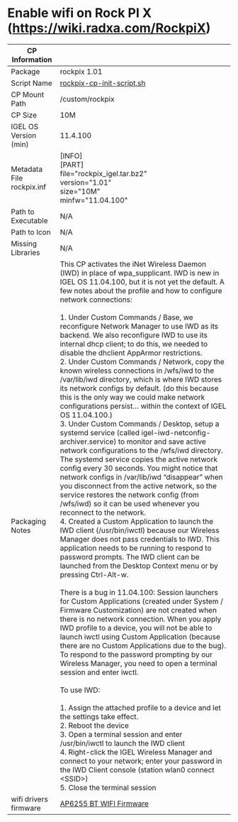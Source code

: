# Enable wifi on Rock PI X (https://wiki.radxa.com/RockpiX)

|  CP Information |            |
|--------------------|------------|
| Package | rockpix 1.01 |
| Script Name | [rockpix-cp-init-script.sh](rockpix-cp-init-script.sh) |
| CP Mount Path | /custom/rockpix |
| CP Size | 10M |
| IGEL OS Version (min) | 11.4.100 |
| Metadata File <br /> rockpix.inf | [INFO] <br /> [PART] <br /> file="rockpix_igel.tar.bz2" <br /> version="1.01" <br /> size="10M" <br /> minfw="11.04.100" |
| Path to Executable | N/A |
| Path to Icon | N/A |
| Missing Libraries | N/A |
| Packaging Notes | This CP activates the iNet Wireless Daemon (IWD) in place of wpa_supplicant.  IWD is new in IGEL OS 11.04.100, but it is not yet the default.  A few notes about the profile and how to configure network connections: <br /> <br /> 1. Under Custom Commands / Base, we reconfigure Network Manager to use IWD as its backend.  We also reconfigure IWD to use its internal dhcp client; to do this, we needed to disable the dhclient AppArmor restrictions. <br /> 2. Under Custom Commands / Network, copy the known wireless connections in /wfs/iwd to the /var/lib/iwd directory, which is where IWD stores its network configs by default.  (do this because this is the only way we could make network configurations persist… within the context of IGEL OS 11.04.100.) <br /> 3. Under Custom Commands / Desktop, setup a systemd service (called igel-iwd-netconfig-archiver.service) to monitor and save active network configurations to the /wfs/iwd directory.  The systemd service copies the active network config every 30 seconds.  You might notice that network configs in /var/lib/iwd “disappear” when you disconnect from the active network, so the service restores the network config (from /wfs/iwd) so it can be used whenever you reconnect to the network. <br /> 4. Created a Custom Application to launch the IWD client (/usr/bin/iwctl) because our Wireless Manager does not pass credentials to IWD.  This application needs to be running to respond to password prompts.  The IWD client can be launched from the Desktop Context menu or by pressing Ctrl-Alt-w. <br /> <br /> There is a bug in 11.04.100:  Session launchers for Custom Applications (created under System / Firmware Customization) are not created when there is no network connection.  When you apply IWD profile to a device, you will not be able to launch iwctl using Custom Application (because there are no Custom Applications due to the bug).  To respond to the password prompting by our Wireless Manager, you need to open a terminal session and enter iwctl. <br /> <br /> To use IWD: <br /> <br /> 1.	Assign the attached profile to a device and let the settings take effect. <br /> 2.	Reboot the device <br /> 3.	Open a terminal session and enter /usr/bin/iwctl to launch the IWD client <br /> 4.	Right-click the IGEL Wireless Manager and connect to your network; enter your password in the IWD Client console (station wlan0 connect \<SSID\>)<br /> 5.	Close the terminal session |
| wifi drivers firmware | [AP6255 BT WIFI Firmware](https://dl.radxa.com/rockpix/drivers/firmware/AP6255_BT_WIFI_Firmware.zip)
